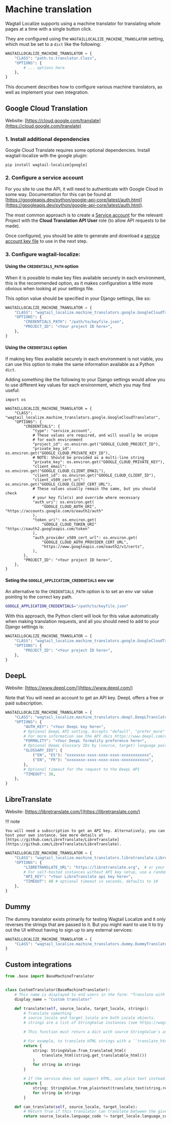 # Machine translation

Wagtail Localize supports using a machine translator for translating whole pages at a time with a single button click.

They are configured using the `WAGTAILLOCALIZE_MACHINE_TRANSLATOR` setting, which must be set to a `dict` like the following:

```python
WAGTAILLOCALIZE_MACHINE_TRANSLATOR = {
    "CLASS": "path.to.translator.Class",
    "OPTIONS": {
        # ... options here
    },
}
```

This document describes how to configure various machine translators, as well as implement your own integration.

## Google Cloud Translation

Website: [https://cloud.google.com/translate](https://cloud.google.com/translate)

### 1. Install additional dependencies

Google Cloud Translate requires some optional dependencies. Install wagtail-localize with the google plugin:

```
pip install wagtail-localize[google]
```

### 2. Configure a service account

For you site to use the API, it will need to authenticate with Google Cloud in some way. Documentation for this can be found at [https://googleapis.dev/python/google-api-core/latest/auth.html](https://googleapis.dev/python/google-api-core/latest/auth.html).

The most common approach is to create a [Service account](https://cloud.google.com/iam/docs/creating-managing-service-accounts) for the relevant Project with the **Cloud Translation API User** role (to allow API requests to be made).

Once configured, you should be able to generate and download a [service account key file](https://cloud.google.com/iam/docs/creating-managing-service-account-keys) to use in the next step.

### 3. Configure wagtail-localize:

#### Using the `CREDENTIALS_PATH` option

When it is possible to make key files available securely in each environment, this is the recommended option, as it makes configuration a little more obvious when looking at your settings file.

This option value should be specified in your Django settings, like so:

```python
WAGTAILLOCALIZE_MACHINE_TRANSLATOR = {
    "CLASS": "wagtail_localize.machine_translators.google.GoogleCloudTranslator",
    "OPTIONS": {
        "CREDENTIALS_PATH": "/path/to/keyfile.json",
        "PROJECT_ID": "<Your project ID here>",
    },
}
```

#### Using the `CREDENTIALS` option

If making key files available securely in each environment is not viable, you can use this option to make the same information available as a Python `dict`.

Adding something like the following to your Django settings would allow you to use different key values for each environment, which you may find useful:

```
import os

WAGTAILLOCALIZE_MACHINE_TRANSLATOR = {
    "CLASS": "wagtail_localize.machine_translators.google.GoogleCloudTranslator",
    "OPTIONS": {
        "CREDENTIALS": {
            "type": "service_account",
            # These values are required, and will usually be unique
            # for each environment
            "project_id": os.environ.get("GOOGLE_CLOUD_PROJECT_ID"),
            "private_key_id": os.environ.get("GOOGLE_CLOUD_PRIVATE_KEY_ID"),
            # NOTE: Should be provided as a multi-line string
            "private_key": os.environ.get("GOOGLE_CLOUD_PRIVATE_KEY"),
            "client_email": os.environ.get("GOOGLE_CLOUD_CLIENT_EMAIL"),
            "client_id": os.environ.get("GOOGLE_CLOUD_CLIENT_ID"),
            "client_x509_cert_url": os.environ.get("GOOGLE_CLOUD_CLIENT_CERT_URL"),
            # These values usually remain the same, but you should check
            # your key file(s) and override where necessary
            "auth_uri": os.environ.get(
                "GOOGLE_CLOUD_AUTH_URI", "https://accounts.google.com/o/oauth2/auth"
            ),
            "token_uri": os.environ.get(
                "GOOGLE_CLOUD_TOKEN_URI" "https://oauth2.googleapis.com/token"
            ),
            "auth_provider_x509_cert_url": os.environ.get(
                "GOOGLE_CLOUD_AUTH_PROVIDER_CERT_URL",
                "https://www.googleapis.com/oauth2/v1/certs",
            ),
        },
        "PROJECT_ID": "<Your project ID here>",
    },
}
```

#### Seting the `GOOGLE_APPLICATION_CREDENTIALS` env var

An alternative to the `CREDENTIALS_PATH` option is to set an env var value pointing to the correct key path.

```bash
GOOGLE_APPLICATION_CREDENTIALS="/path/to/keyfile.json"
```

With this approach, the Python client will look for this value automatically when making translation requests, and all you should need to add to your Django settings is:

```python
WAGTAILLOCALIZE_MACHINE_TRANSLATOR = {
    "CLASS": "wagtail_localize.machine_translators.google.GoogleCloudTranslator",
    "OPTIONS": {
        "PROJECT_ID": "<Your project ID here>",
    },
}
```

## DeepL

Website: [https://www.deepl.com/](https://www.deepl.com/)

Note that You will need an account to get an API key. DeepL offers a free or paid subscription.

```python
WAGTAILLOCALIZE_MACHINE_TRANSLATOR = {
    "CLASS": "wagtail_localize.machine_translators.deepl.DeepLTranslator",
    "OPTIONS": {
        "AUTH_KEY": "<Your DeepL key here>",
        # Optional DeepL API setting. Accepts "default", "prefer_more" or "prefer_less".\
        # For more information see the API docs https://www.deepl.com/docs-api/translate-text/
        "FORMALITY": "<Your DeepL formality preference here>",
        # Optional DeepL Glossary IDs by (source, target) language pairs
        "GLOSSARY_IDS": {
            ("EN", "ES"): "xxxxxxxx-xxxx-xxxx-xxxx-xxxxxxxxxxxx",
            ("EN", "FR"): "xxxxxxxx-xxxx-xxxx-xxxx-xxxxxxxxxxxx",
        },
        # Optional timeout for the request to the DeepL API
        "TIMEOUT": 30,
    },
}
```

## LibreTranslate

Website: [https://libretranslate.com/](https://libretranslate.com/)

!!! note

    You will need a subscription to get an API key. Alternatively, you can host your own instance. See more details at [https://github.com/LibreTranslate/LibreTranslate](https://github.com/LibreTranslate/LibreTranslate).

```python
WAGTAILLOCALIZE_MACHINE_TRANSLATOR = {
    "CLASS": "wagtail_localize.machine_translators.libretranslate.LibreTranslator",
    "OPTIONS": {
        "LIBRETRANSLATE_URL": "https://libretranslate.org",  # or your self-hosted instance URL
        # For self-hosted instances without API key setup, use a random string as the API key.
        "API_KEY": "<Your LibreTranslate api key here>",
        "TIMEOUT": 40 # optional timeout in seconds, defaults to 10
    },
}
```

## Dummy

The dummy translator exists primarily for testing Wagtail Localize and it only reverses the strings that are passed to
it. But you might want to use it to try out the UI without having to sign up to any external services:

```python
WAGTAILLOCALIZE_MACHINE_TRANSLATOR = {
    "CLASS": "wagtail_localize.machine_translators.dummy.DummyTranslator",
}
```

## Custom integrations

```python
from .base import BaseMachineTranslator


class CustomTranslator(BaseMachineTranslator):
    # This name is displayed to end users in the form: "Translate with {display_name}"
    display_name = "Custom translator"

    def translate(self, source_locale, target_locale, strings):
        # Translate something
        # source_locale and target_locale are both Locale objects.
        # strings are a list of StringValue instances (see https://wagtail-localize.org/latest/ref/strings/#wagtail_localize.strings.StringValue)

        # This function must return a dict with source StringValue's as the keys and translations as the values.

        # For example, to translate HTML strings with a ``translate_html`` function, use:
        return {
            string: StringValue.from_translated_html(
                translate_html(string.get_translatable_html())
            )
            for string in strings
        }

        # If the service does not support HTML, use plain text instead:
        return {
            string: StringValue.from_plaintext(translate_text(string.render_text()))
            for string in strings
        }

    def can_translate(self, source_locale, target_locale):
        # Return True if this translator can translate between the given languages.
        return source_locale.language_code != target_locale.language_code
```
